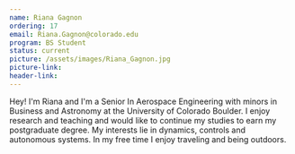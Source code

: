 ```yaml
---
name: Riana Gagnon
ordering: 17
email: Riana.Gagnon@colorado.edu
program: BS Student
status: current
picture: /assets/images/Riana_Gagnon.jpg 
picture-link: 
header-link:
---
```


Hey! I'm Riana and I'm a Senior In Aerospace Engineering with minors in Business and Astronomy at the University of Colorado Boulder. I enjoy research and teaching and would like to continue my studies to earn my postgraduate degree. My interests lie in dynamics, controls and autonomous systems. In my free time I enjoy traveling and being outdoors.